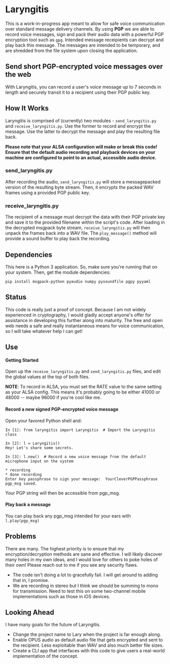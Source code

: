 # Laryngitis

This is a work-in-progress app meant to allow for safe voice communication over standard message delivery channels. By using **PGP** we are able to record voice messages, sign and pack their audio data with a powerful PGP encryption tool such as `gpg`. Intended message receipients can decrypt and play back this message. The messages are intended to be temporary, and are shredded from the file system upon closing the application.

## Send short PGP-encrypted voice messages over the web

With Laryngitis, you can record a user's voice message up to 7 seconds in length and securely transit it to a recipient using their PGP public key.

## How It Works

Laryngitis is comprised of (currently) two modules - `send_laryngitis.py` and `receive_laryngitis.py`. Use the former to record and encrypt the message. Use the latter to decrypt the message and play the resulting file back.

**Please note that your ALSA configuration will make or break this code! Ensure that the default audio recording and playback devices on your machine are configured to point to an actual, accessible audio device.**

### send_laryngitis.py

After recording the audio, `send_laryngitis.py` will store a messagepacked version of the resulting byte stream. Then, it encrypts the packed WAV frames using a provided PGP public key.

### receive_laryngitis.py

The recipient of a message must decrypt the data with their PGP private key and save it to the provided filename within the script's code. After loading in the decrypted msgpack byte stream, `receive_laryngitis.py` will then unpack the frames back into a WAV file. The `play_message()` method will provide a sound buffer to play back the recording.

## Dependencies

This here is a Python 3 application. So, make sure you're running that on your system. Then, get the module dependencies:

`pip install msgpack-python pyaudio numpy pysoundfile pgpy pyyaml` 

## Status

This code is really just a proof of concept. Because I am not widely experienced in cryptography, I would gladly accept anyone's offer for assistance in developing this further along into maturity. The free and open web needs a safe and really instantaneous means for voice communication, so I will take whatever help I can get!

## Use

#### Getting Started

Open up the `receive_laryngitis.py` and `send_laryngitis.py` files, and edit the global values at the top of both files.

**NOTE**: To record in ALSA, you must set the RATE value to the same setting as your ALSA config. This means it's probably going to be either 41000 or 48000 -- maybe 96000 if you're cool like me.

#### Record a new signed PGP-encrypted voice message

Open your favored Python shell and:

```
In [1]: from laryngitis import Laryngitis  # Import the Laryngitis class

In [2]: l = Laryngitis()
Hey! Let's share some secrets.

In [3]: l.new()  # Record a new voice message from the default microphone input on the system

* recording
* done recording
Enter key passphrase to sign your message:  YourCleverPGPPassphrase
pgp_msg saved.
```

Your PGP string will then be accessible from pgp_msg.

#### Play back a message

You can play back any pgp_msg intended for your ears with `l.play(pgp_msg)`

## Problems

There are many. The highest priority is to ensure that my encryption/decryption methods are sane and effective. I will likely discover many holes in my own ideas, and I would love for others to poke holes of their own! Please reach out to me if you see any security flaws.

* The code isn't doing a lot to gracefully fail. I will get around to adding that in, I promise.
* We are recording in stereo but I think we should be summing to mono for transmission. Need to test this on some two-channel mobile implementations such as those in iOS devices.

## Looking Ahead

I have many goals for the future of Laryngitis.

* Change the project name to Lary when the project is far enough along.
* Enable OPUS audio as default audio file that gets encrypted and sent to the recipient. Less exploitable than WAV and also much better file sizes.
* Create a CLI app that interfaces with this code to give users a real-world implementation of the concept.
